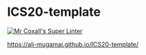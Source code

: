 # ICS20-template

[![Mr Coxall's Super Linter](https://github.com/Ali-Mugamai/ICS20-templateICS20-template/workflows/Mr%20Coxall's%20Super%20Linter/badge.svg)](https://github.com/Ali-Mugamai/ICS20-template/actions/)

https://ali-mugamai.github.io/ICS20-template/
